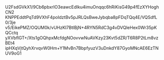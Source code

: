 U2FsdGVkX1/9Cb6pbxrIO3eawcEdIku4imuOnqqc6hRiKisG49p4fEzXYHoghCN2
KNPPEddtPqTd9VXhF4poIdztBv5pJRLQsBweJybqba8pFDqTQq4E/VQSdfL0/3je
v5/EikePMZ/OQUM0k/vUHzKI7BtlBjN+4RYN5RdC3g4vDVQleHex0Wr35pKQCctq
yXVbflGT+/Xts1gOQhpxMcfdgNOovvwNuAVKzy23Kvt5dZR/T6R8P2tLm8vzBEt4
ipHXqVjtQyhXrvqvW0Hm+Y1MvBn7BbpfyuzV3uDnkdY87GyoMNcAE6EzTNUV9oG1
